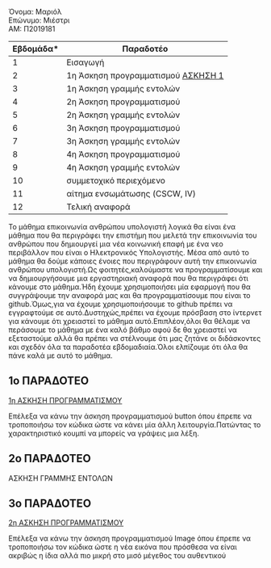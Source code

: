 Όνομα: Μαριόλ  
Επώνυμο: Μιέστρι   
ΑΜ: Π2019181



| Εβδομάδα* | Παραδοτέο |
| --- | --- |
| 1 | Εισαγωγή |
| 2 | 1η Άσκηση προγραμματισμού [ΑΣΚΗΣΗ 1](https://github.com/p2019181/hci/blob/2019181/projects/2019181/README.md#1%CE%BF-%CF%80%CE%B1%CF%81%CE%B1%CE%B4%CE%BF%CF%84%CE%B5%CE%BF) | 
| 3 | 1η Άσκηση γραμμής εντολών |
| 4 | 2η Άσκηση προγραμματισμού |
| 5 | 2η Άσκηση γραμμής εντολών |
| 6 | 3η Άσκηση προγραμματισμού  |
| 7 | 3η Άσκηση γραμμής εντολών  |
| 8 | 4η Άσκηση προγραμματισμού  |
| 9 | 4η Άσκηση γραμμής εντολών |
| 10 | συμμετοχικό περιεχόμενο |
| 11 | αίτημα ενσωμάτωσης (CSCW, IV) |
| 12 | Τελική αναφορά |


Το μάθημα επικοινωνία ανθρώπου υπολογιστή λογικά θα είναι ένα μάθημα που θα περιγράφει την επιστήμη που μελετά την επικοινωνία του ανθρώπου που δημιουργεί μια νέα κοινωνική επαφή με ένα νεο περιβάλλον που είναι ο Ηλεκτρονικός Υπολογιστής.
Μέσα από αυτό το μάθημα θα δούμε κάποιες ένοιες που περιγράφουν αυτή την επικοινωνία ανθρώπου υπολογιστή.Ως φοιτητές,καλούμαστε να προγραμματίσουμε και να δημιουργήσουμε μια εργαστηριακή αναφορά που θα περιγράφει ότι κάνουμε στο μάθημα.Ήδη 
έχουμε χρησιμοποιήσει μία εφαρμογή που θα συγγράψουμε την αναφορά μας και θα προγραμματίσουμε που είναι το github.Όμως,για να έχουμε χρησιμοποιήσουμε το github πρέπει να εγγραφτούμε σε αυτό.Δυστηχώς,πρέπει να έχουμε πρόσβαση στο ίντερνετ για 
κάνουμε ότι χρειαστεί το μάθημα αυτό.Επιπλέον,όλοι θα θέλαμε να περάσουμε το μάθημα με ένα καλό βάθμο αφού δε θα χρειαστεί να εξεταστούμε αλλά θα πρέπει να στέλνουμε ότι μας ζητάνε οι διδάσκοντες και σχεδόν όλα τα παραδοτέα εβδομαδιαία.Όλοι 
ελπίζουμε ότι όλα θα πάνε καλά με αυτό το μάθημα.

## 1ο ΠΑΡΑΔΟΤΕΟ

[1η ΑΣΚΗΣΗ ΠΡΟΓΡΑΜΜΑΤΙΣΜΟΥ ](https://github.com/p2019181/site/blob/master/_remix/button.md)

Επέλεξα να κάνω την άσκηση προγραμματισμού button όπου έπρεπε να τροποποιήσω τον κώδικα ώστε να κάνει μία άλλη λειτουργία.Πατώντας το χαρακτηριστικό κουμπί να μπορείς να γράψεις μια λέξη.

## 2ο ΠΑΡΑΔΟΤΕΟ

ΑΣΚΗΣΗ ΓΡΑΜΜΗΣ ΕΝΤΟΛΩΝ 










## 3ο ΠΑΡΑΔΟΤΕΟ
[2η ΑΣΚΗΣΗ ΠΡΟΓΡΑΜΜΑΤΙΣΜΟΥ](https://github.com/p2019181/site/blob/master/_remix/image.md)

Επέλεξα να κάνω την άσκηση προγραμματισμού Image  όπου έπρεπε να τροποποιήσω τον κώδικα ώστε η νέα εικόνα που πρόσθεσα να είναι ακριβώς η ίδια αλλά πιο μικρή στο μισό μέγεθος του αυθεντικού


